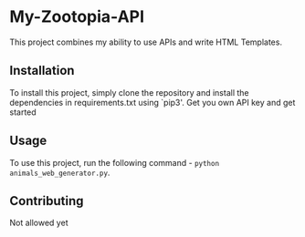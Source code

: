 # My-Zootopia-API

This project combines my ability to use APIs and write HTML Templates.

## Installation

To install this project, simply clone the repository and install the dependencies in requirements.txt using `pip3'. Get you own API key and get started

## Usage

To use this project, run the following command - `python animals_web_generator.py`.

## Contributing

Not allowed yet